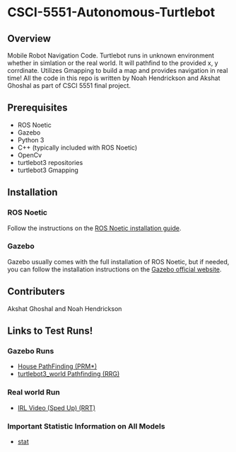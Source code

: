 # CSCI-5551-Autonomous-Turtlebot

## Overview
Mobile Robot Navigation Code. Turtlebot runs in unknown environment whether in simlation or the real world. It will pathfind to the provided x, y corrdinate. Utilizes Gmapping to build a map and provides navigation in real time! All the code in this repo is written by Noah Hendrickson and Akshat Ghoshal as part of CSCI 5551 final project.

## Prerequisites
- ROS Noetic
- Gazebo
- Python 3
- C++ (typically included with ROS Noetic)
- OpenCv
- turtlebot3 repositories
- turtlebot3 Gmapping

## Installation
### ROS Noetic
Follow the instructions on the [ROS Noetic installation guide](http://wiki.ros.org/noetic/Installation).

### Gazebo
Gazebo usually comes with the full installation of ROS Noetic, but if needed, you can follow the installation instructions on the [Gazebo official website](http://gazebosim.org/download).

## Contributers
Akshat Ghoshal and Noah Hendrickson

## Links to Test Runs!

### Gazebo Runs
- [House PathFinding (PRM*)](https://drive.google.com/file/d/1oT3jUucceCLrn0RwCp5VAVKqOkaiOxDu/view?usp=sharing)
- [turtlebot3_world Pathfinding (RRG)](https://drive.google.com/file/d/1Kk1kJKPra3oO7YbGBi_o7eJ6HrRICx2e/view?usp=sharing)
### Real world Run

- [IRL Video (Sped Up) (RRT)](https://drive.google.com/file/d/1DIKge9fj2YV9rSAfxMRnizcV_Uej9mTf/view?usp=sharing)


### Important Statistic Information on All Models
- [stat](https://docs.google.com/spreadsheets/d/1qxxSyMQ5fJLA3q0hkdMif5-7tQ-b-NYAYQwuq_GMs04/edit?usp=sharing)


